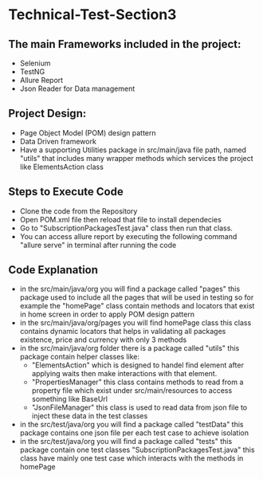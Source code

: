 # Technical-Test-Section3

## The main Frameworks included in the project:
- Selenium
- TestNG
- Allure Report
- Json Reader for Data management

## Project Design:
- Page Object Model (POM) design pattern
- Data Driven framework
- Have a supporting Utilities package in src/main/java file path, named "utils" that includes many wrapper methods which services the project like ElementsAction class

## Steps to Execute Code
- Clone the code from the Repository 
- Open POM.xml file then reload that file to install dependecies
- Go to "SubscriptionPackagesTest.java" class then run that class.
- You can access allure report by executing the following command "allure serve" in terminal after running the code

## Code Explanation
- in the src/main/java/org you will find a package called "pages" this package used to include all the pages that will be used in testing so for example the "homePage" class contain methods and locators that exist in home screen in order to apply POM design pattern
- in the src/main/java/org/pages you will find homePage class this class contains dynamic locators that helps in validating all packages existence, price and currency with only 3 methods 
- in the src/main/java/org folder there is a package called "utils" this package contain helper classes like:
    - "ElementsAction" which is designed to handel find element after applying waits then make interactions with that element.
    - "PropertiesManager" this class contains methods to read from a property file which exist under src/main/resources to access something like BaseUrl
    - "JsonFileManager" this class is used to read data from json file to inject these data in the test classes 
- in the src/test/java/org you will find a package called "testData" this package contains one json file per each test case to achieve isolation
- in the src/test/java/org you will find a package called "tests" this package contain one test classes "SubscriptionPackagesTest.java" this class have mainly one test case which interacts with the methods in homePage
